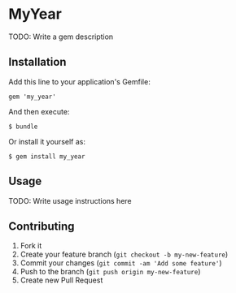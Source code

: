 # MyYear

TODO: Write a gem description

## Installation

Add this line to your application's Gemfile:

    gem 'my_year'

And then execute:

    $ bundle

Or install it yourself as:

    $ gem install my_year

## Usage

TODO: Write usage instructions here

## Contributing

1. Fork it
2. Create your feature branch (`git checkout -b my-new-feature`)
3. Commit your changes (`git commit -am 'Add some feature'`)
4. Push to the branch (`git push origin my-new-feature`)
5. Create new Pull Request
